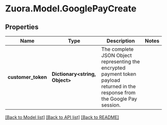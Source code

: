 
# Zuora.Model.GooglePayCreate

## Properties

Name | Type | Description | Notes
------------ | ------------- | ------------- | -------------
**customer_token** | **Dictionary&lt;string, Object&gt;** | The complete JSON Object representing the encrypted payment token payload returned in the response from the Google Pay session. | 

[[Back to Model list]](../README.md#documentation-for-models)
[[Back to API list]](../README.md#documentation-for-api-endpoints)
[[Back to README]](../README.md)

